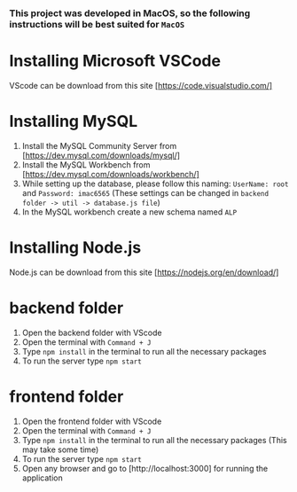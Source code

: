 ### This project was developed in MacOS, so the following instructions will be best suited for `MacOS`

# Installing Microsoft VSCode

VScode can be download from this site [https://code.visualstudio.com/]

# Installing MySQL

1. Install the MySQL Community Server from [https://dev.mysql.com/downloads/mysql/]
2. Install the MySQL Workbench from [https://dev.mysql.com/downloads/workbench/]
3. While setting up the database, please follow this naming: `UserName: root` and `Password: imac6565` (These settings can be changed in `backend folder -> util -> database.js file`)
4. In the MySQL workbench create a new schema named `ALP`

# Installing Node.js

Node.js can be download from this site [https://nodejs.org/en/download/]

# backend folder

1. Open the backend folder with VScode
2. Open the terminal with `Command + J`
3. Type `npm install` in the terminal to run all the necessary packages
4. To run the server type `npm start`

# frontend folder

1. Open the frontend folder with VScode
2. Open the terminal with `Command + J`
3. Type `npm install` in the terminal to run all the necessary packages (This may take some time)
4. To run the server type `npm start`
5. Open any browser and go to [http://localhost:3000] for running the application
